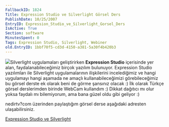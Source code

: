 ```yaml
---
FallbackID: 1824
Title: Expression Studio ve Silverlight Görsel Ders
PublishDate: 10/25/2007
EntryID: Expression_Studio_ve_Silverlight_Gorsel_Ders
IsActive: True
Section: software
MinutesSpent: 0
Tags: Expression Studio, Silverlight, Webiner
old.EntryID: 1bbf70f5-cd3d-4150-a381-5a30f4b420b3
---
```

![](http://cdn.daron.yondem.com/assets/1824/nedirtv_logo.png)Silverlight
uygulamaları geliştirirken **Expression Studio** içerisinde yer alan,
faydalanabileceğimiz birçok yazılım bulunuyor. Expression Studio
yazılımları ile Silverlight uygulamalarının ilişkilerini incelediğimiz
ve hangi uygulamayı hangi aşamada ne amaçlı kullanabileceğimizi
görebileceğimiz bu görsel derste ek olarak beni de görme şansınız olacak
:) İlk olarak Türkçe görsel derslerimden birinde WebCam kullandım :)
Dikkat dağıtıcı mı olur yoksa faydalı mı bilemiyorum, ama bana güzel
oldu gibi geliyor :)

nedirtv?com üzerinden paylaştığım görsel derse aşağıdaki adresten
ulaşabilirsiniz.

[Expression Studio ve
Silverlight](http://www.nedirtv.com/VideoDetay.aspx?VideoID=71)


